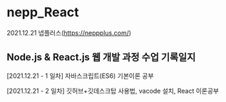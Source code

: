 # nepp_React
 
 2021.12.21 넵플러스(https://neppplus.com/) 
<h2> Node.js & React.js 웹 개발 과정 수업 기록일지</h2>
 
 [2021.12.21 - 1 일차] 자바스크립트(ES6) 기본이론 공부
 
 [2021.12.21 - 2 일차] 깃허브+깃데스크탑 사용법, vacode 설치, React 이론공부
